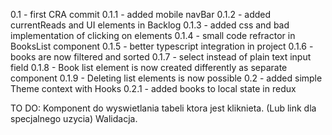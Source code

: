 0.1 - first CRA commit
0.1.1 - added mobile navBar
0.1.2 - added currentReads and UI elements in Backlog
0.1.3 - added css and bad implementation of clicking on elements
0.1.4 - small code refractor in BooksList component
0.1.5 - better typescript integration in project
0.1.6 - books are now filtered and sorted
0.1.7 - select instead of plain text input field
0.1.8 - Book list element is now created differently as separate component
0.1.9 - Deleting list elements is now possible
0.2 - added simple Theme context with Hooks
0.2.1 - added books to local state in redux

TO DO:
Komponent do wyswietlania tabeli ktora jest kliknieta. (Lub link dla specjalnego uzycia)
Walidacja.
